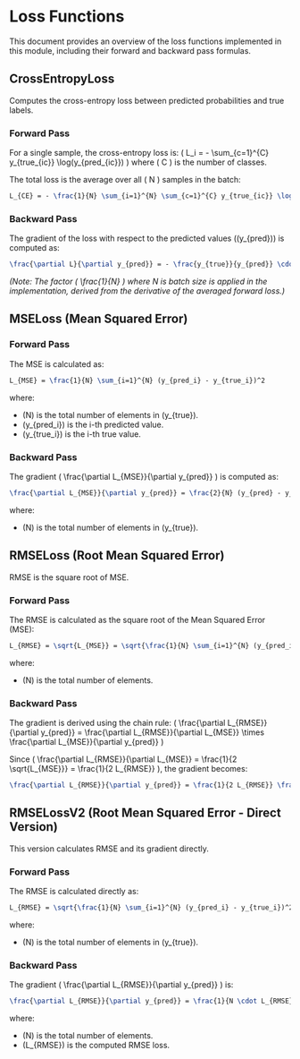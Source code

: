# Loss Functions

This document provides an overview of the loss functions implemented in this module, including their forward and backward pass formulas.

## CrossEntropyLoss

Computes the cross-entropy loss between predicted probabilities and true labels.

### Forward Pass
For a single sample, the cross-entropy loss is:
\( L_i = - \sum_{c=1}^{C} y_{true_{ic}} \log(y_{pred_{ic}}) \)
where \( C \) is the number of classes.

The total loss is the average over all \( N \) samples in the batch:
```latex
L_{CE} = - \frac{1}{N} \sum_{i=1}^{N} \sum_{c=1}^{C} y_{true_{ic}} \log(y_{pred_{ic}})
```

### Backward Pass
The gradient of the loss with respect to the predicted values (\(y_{pred}\)) is computed as:
```latex
\frac{\partial L}{\partial y_{pred}} = - \frac{y_{true}}{y_{pred}} \cdot \frac{1}{N}
```
*(Note: The factor \( \frac{1}{N} \) where N is batch size is applied in the implementation, derived from the derivative of the averaged forward loss.)*

## MSELoss (Mean Squared Error)

### Forward Pass
The MSE is calculated as:
```latex
L_{MSE} = \frac{1}{N} \sum_{i=1}^{N} (y_{pred_i} - y_{true_i})^2
```
where:
- \(N\) is the total number of elements in \(y_{true}\).
- \(y_{pred_i}\) is the i-th predicted value.
- \(y_{true_i}\) is the i-th true value.

### Backward Pass
The gradient \( \frac{\partial L_{MSE}}{\partial y_{pred}} \) is computed as:
```latex
\frac{\partial L_{MSE}}{\partial y_{pred}} = \frac{2}{N} (y_{pred} - y_{true})
```
where:
- \(N\) is the total number of elements in \(y_{true}\).

## RMSELoss (Root Mean Squared Error)

RMSE is the square root of MSE.

### Forward Pass
The RMSE is calculated as the square root of the Mean Squared Error (MSE):
```latex
L_{RMSE} = \sqrt{L_{MSE}} = \sqrt{\frac{1}{N} \sum_{i=1}^{N} (y_{pred_i} - y_{true_i})^2}
```
where:
- \(N\) is the total number of elements.

### Backward Pass
The gradient is derived using the chain rule:
\( \frac{\partial L_{RMSE}}{\partial y_{pred}} = \frac{\partial L_{RMSE}}{\partial L_{MSE}} \times \frac{\partial L_{MSE}}{\partial y_{pred}} \)

Since \( \frac{\partial L_{RMSE}}{\partial L_{MSE}} = \frac{1}{2 \sqrt{L_{MSE}}} = \frac{1}{2 L_{RMSE}} \),
the gradient becomes:
```latex
\frac{\partial L_{RMSE}}{\partial y_{pred}} = \frac{1}{2 L_{RMSE}} \frac{\partial L_{MSE}}{\partial y_{pred}}
```

## RMSELossV2 (Root Mean Squared Error - Direct Version)

This version calculates RMSE and its gradient directly.

### Forward Pass
The RMSE is calculated directly as:
```latex
L_{RMSE} = \sqrt{\frac{1}{N} \sum_{i=1}^{N} (y_{pred_i} - y_{true_i})^2}
```
where:
- \(N\) is the total number of elements in \(y_{true}\).

### Backward Pass
The gradient \( \frac{\partial L_{RMSE}}{\partial y_{pred}} \) is:
```latex
\frac{\partial L_{RMSE}}{\partial y_{pred}} = \frac{1}{N \cdot L_{RMSE}} (y_{pred} - y_{true})
```
where:
- \(N\) is the total number of elements.
- \(L_{RMSE}\) is the computed RMSE loss.
